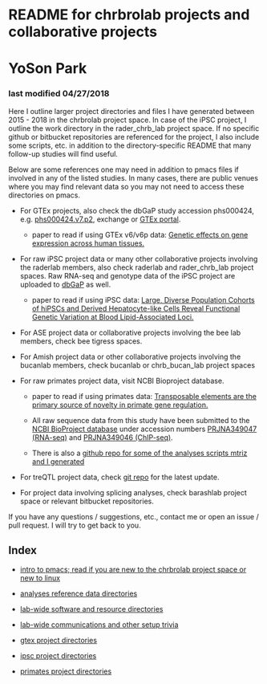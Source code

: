 

# README for chrbrolab projects and collaborative projects
# YoSon Park

### last modified 04/27/2018

Here I outline larger project directories and files I have generated between 2015 - 2018 in the chrbrolab project space. In case of the iPSC project, I outline the work directory in the rader_chrb_lab project space. If no specific github or bitbucket repositories are referenced for the project, I also include some scripts, etc. in addition to the directory-specific README that many follow-up studies will find useful. 


Below are some references one may need in addition to pmacs files if involved in any of the listed studies. In many cases, there are public venues where you may find relevant data so you may not need to access these directories on pmacs.



* For GTEx projects, also check the dbGaP study accession phs000424, e.g. [phs000424.v7.p2](https://www.ncbi.nlm.nih.gov/projects/gap/cgi-bin/study.cgi?study_id=phs000424.v7.p2), exchange or [GTEx portal](https://gtexportal.org/home/). 

  * paper to read if using GTEx v6/v6p data: [Genetic effects on gene expression across human tissues.](https://www.ncbi.nlm.nih.gov/pubmed/29022597)


* For raw iPSC project data or many other collaborative projects involving the raderlab members, also check raderlab and rader_chrb_lab project spaces. Raw RNA-seq and genotype data of the iPSC project are uploaded to [dbGaP]() as well.

  * paper to read if using iPSC data: [Large, Diverse Population Cohorts of hiPSCs and Derived Hepatocyte-like Cells Reveal Functional Genetic Variation at Blood Lipid-Associated Loci.](https://www.ncbi.nlm.nih.gov/pubmed/28388432)


* For ASE project data or collaborative projects involving the bee lab members, check bee tigress spaces.


* For Amish project data or other collaborative projects involving the bucanlab members, check bucanlab or chrb_bucan_lab project spaces


* For raw primates project data, visit NCBI Bioproject database. 

  * paper to read if using primates data: [Transposable elements are the primary source of novelty in primate gene regulation.](https://www.ncbi.nlm.nih.gov/pubmed/28855262)

  * All raw sequence data from this study have been submitted to the [NCBI BioProject database](https://www.ncbi.nlm.nih.gov/bioproject/) under accession numbers [PRJNA349047 (RNA-seq)](https://www.ncbi.nlm.nih.gov/bioproject/?term=PRJNA349047) and [PRJNA349046 (ChIP-seq)](https://www.ncbi.nlm.nih.gov/bioproject/?term=PRJNA349046).
  * There is also a [github repo for some of the analyses scripts mtriz and I generated](https://github.com/ypar/cre_evo_primates)


* For treQTL project data, check [git repo](https://github.com/ypar/treqtl) for the latest update.


* For project data involving splicing analyses, check barashlab project space or relevant bitbucket repositories.



If you have any questions / suggestions, etc., contact me or open an issue / pull request. I will try to get back to you.



## Index

<!--ts-->

* [intro to pmacs; read if you are new to the chrbrolab project space or new to linux](https://github.com/ypar/chrbrolab/blob/master/onboarding/welcome2cdb_v0.1.md)

* [analyses reference data directories](https://github.com/ypar/chrbrolab/blob/master/general/README_reference.md)

* [lab-wide software and resource directories](https://github.com/ypar/chrbrolab/blob/master/general/README_bin.md)

* [lab-wide communications and other setup trivia](https://github.com/ypar/chrbrolab/blob/master/general/README_comm.md)

* [gtex project directories](https://github.com/ypar/chrbrolab/blob/master/gtex/README_gtex.md)

* [ipsc project directories](https://github.com/ypar/chrbrolab/blob/master/ipsc/README_ipsc.md)

* [primates project directories](https://github.com/ypar/chrbrolab/blob/master/primates/README_primates.md)


<!--te-->





